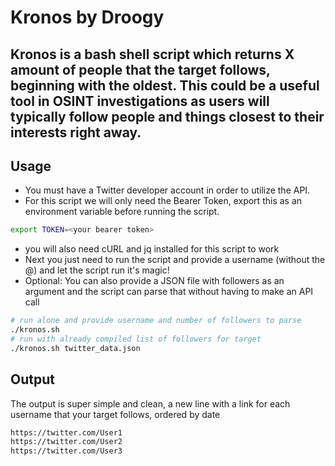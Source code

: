 # Kronos by Droogy

Kronos is a bash shell script which returns X amount of people that the target follows, beginning with the oldest.
This could be a useful tool in OSINT investigations as users will typically follow people and things closest to their interests right away.
---

## Usage

- You must have a Twitter developer account in order to utilize the API.
- For this script we will only need the Bearer Token, export this as an environment variable before running the script.
```bash
export TOKEN=<your bearer token>
```
- you will also need cURL and jq installed for this script to work
- Next you just need to run the script and provide a username (without the @) and let the script run it's magic!
- Optional: You can also provide a JSON file with followers as an argument and the script can parse that without having to make an API call
```bash
# run alone and provide username and number of followers to parse
./kronos.sh
# run with already compiled list of followers for target
./kronos.sh twitter_data.json
```

## Output
The output is super simple and clean, a new line with a link for each username that your target follows, ordered by date
```bash
https://twitter.com/User1
https://twitter.com/User2
https://twitter.com/User3
```